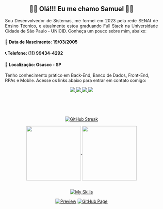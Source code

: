 ## <div align='center'> 🧑‍💻 Olá!!! Eu me chamo Samuel 🧑‍💻</div>
<p align="justify">Sou Desenvolvedor de Sistemas, me formei em 2023 pela rede SENAI de Ensino Técnico, e atualmente estou graduando Full Stack na Universidade Cidade de São Paulo - UNICID. Conheça um pouco sobre mim, abaixo: 

#### 🧨 Data de Nascimento: 19/03/2005
#### 📞 Telefone: (11) 99434-4292
#### 🚩 Localização: Osasco - SP

Tenho conhecimento prático em Back-End, Banco de Dados, Front-End, RPAs e Mobile. Acesse os links abaixo para entrar em contato comigo:
</p>

<div align="center"> 
  <a href="https://www.dio.me/users/s_rodriguesmt03" target="_blank">
    <img src="https://img.shields.io/badge/-Meu Perfil Dio-A020F0?style=for-the-badge&logo=dio&logoColor=white" target="_blank">
  </a>
  <a href = "mailto:contact.s.rodriguesmt03@gmail.com">
    <img src="https://img.shields.io/badge/-Gmail-333333?style=for-the-badge&logo=gmail" target="_blank">
  </a>
  <a href="https://www.linkedin.com/in/samuel-matos-8561b4242/" target="_blank">
    <img src="https://img.shields.io/badge/-LinkedIn-0077B5?style=for-the-badge&logo=linkedin&logoColor=white" target="_blank">
  </a>
  <a href="https://www.instagram.com/rodriguesmt03/" target="_blank">
    <img src="https://img.shields.io/badge/-Instagram-%23E4405F?style=for-the-badge&logo=instagram&logoColor=white" target="_blank">
  </a>  
</div>
<br>

##
<br>
<div align="center">
  
  [![GitHub Streak](https://streak-stats.demolab.com?user=srmt03&theme=midnight-purple&hide_border=true&border_radius=18&locale=pt_BR&date_format=j%2Fn%5B%2FY%5D)](https://git.io/streak-stats)

</div>
<div align="center">
  <a href="#">
    <img align="center" height="180em" src="https://github-readme-stats-beta-coral.vercel.app/api?username=srmt03&show_icons=true&theme=midnight-purple&include_all_commits=true&border_radius=12&hide_border=true&count_private=true)](https://git.io/streak-stats" />
  </a>  
  <a href="#">
    <img align="center" height="180em" src="https://github-readme-stats-beta-coral.vercel.app/api/top-langs/?layout=compact&theme=midnight-purple&hide_border=true&border_radius=12&count_private=true&username=srmt03&hide=ejs,html,css,scss"/>
  </a>
</div>

##
<div align="center">

   [![My Skills](https://skills.thijs.gg/icons?i=selenium,cs,net,visualstudio,vscode,mysql,html,css,js,nodejs,express,git)](https://skills.thijs.gg)
   
</div>
<div align="center">

[![Preview](https://img.shields.io/badge/Portfolio-000?style=for-the-badge&logo=github&logoColor=A020F0)](https://srmt03.github.io/My-Portifolio/)
[![GitHub Page](https://img.shields.io/badge/srmt03.github.io-A020F0?style=for-the-badge)](https://srmt03.github.io/My-Portifolio/)

</div>

